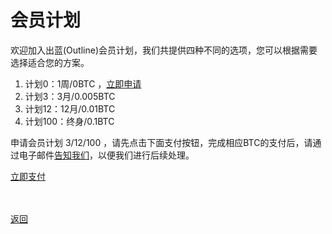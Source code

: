 # 会员计划

欢迎加入出蓝(Outline)会员计划，我们共提供四种不同的选项，您可以根据需要选择适合您的方案。<br>

1. 计划0：1周/0BTC ，<a href="mailto:wgredlong@protonmail.com?&subject=申请会员计划0">立即申请</a>
2. 计划3：3月/0.005BTC
3. 计划12：12月/0.01BTC
4. 计划100：终身/0.1BTC

申请会员计划 3/12/100 ，请先点击下面支付按钮，完成相应BTC的支付后，请通过电子邮件<a href="mailto:wgredlong@protonmail.com?&subject=告知已经支付的计划类型（3、12、100）及交易信息">告知我们</a>，以便我们进行后续处理。

<div> <a class="donate-with-crypto" href="https://commerce.coinbase.com/checkout/64563924-000d-4555-baf1-20586732a741"> <span>立即支付</span> </a> <script src="https://commerce.coinbase.com/v1/checkout.js?version=201807"> </script> </div>

<br><br><a href="https://wgredlong.github.io/">返回</a>
